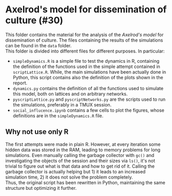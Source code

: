 # Axelrod's model for dissemination of culture (#30)
This folder contains the material for the analysis of the *Axelrod's model* for dissemination of culture. The files containing the results of the simulations can be found in the ```data``` folder. </br>
This folder is divided into different files for different purposes. In particular:
* ```simpleDynamics.R``` is a simple file to test the dynamics in R, containing the definition of the functions used in the simple attempt contained in ```scriptLattice.R```. While, the main simulations have been actually done in Python, this script contains also the definition of the plots shown in the report.
* ```dynamics.py``` contains the definition of all the functions used to simulate this model, both on lattices and on arbitrary networks. 
* ```pyscriptLattice.py``` and ```pyscriptNetworks.py``` are the scripts used to run the simulations, preferably in a TMUX session.
* ```social_influcence.ipynb``` contains a few cells to plot the figures, whose definitions are in the ```simpleDynamics.R``` file. 

## Why not use only R
The first attempts were made in plain R. However, at every iteration some hidden data was stored in the RAM, leading to memory problems for long simulations. Even manually calling the garbage collector with ```gc()``` and investigating the objects of the session and their sizes via ```ls()```, it's not trivial to figure out what is that data and how to get rid of it. Calling the garbage collector is actually helping but 1) it leads to an increased simulation time, 2) it does not solve the problem completely. </br> Thus, the original script has been rewritten in Python, maintaining the same structure but optimizing it further. 